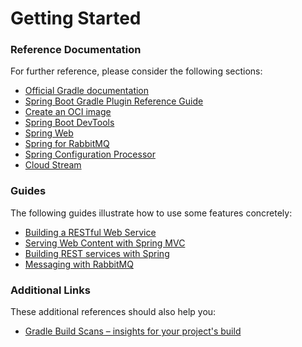 # Getting Started

### Reference Documentation

For further reference, please consider the following sections:

* [Official Gradle documentation](https://docs.gradle.org)
* [Spring Boot Gradle Plugin Reference Guide](https://docs.spring.io/spring-boot/docs/2.5.13/gradle-plugin/reference/html/)
* [Create an OCI image](https://docs.spring.io/spring-boot/docs/2.5.13/gradle-plugin/reference/html/#build-image)
* [Spring Boot DevTools](https://docs.spring.io/spring-boot/docs/2.5.13/reference/htmlsingle/#using-boot-devtools)
* [Spring Web](https://docs.spring.io/spring-boot/docs/2.5.13/reference/htmlsingle/#boot-features-developing-web-applications)
* [Spring for RabbitMQ](https://docs.spring.io/spring-boot/docs/2.5.13/reference/htmlsingle/#boot-features-amqp)
* [Spring Configuration Processor](https://docs.spring.io/spring-boot/docs/2.5.13/reference/htmlsingle/#configuration-metadata-annotation-processor)
* [Cloud Stream](https://docs.spring.io/spring-cloud-stream/docs/current/reference/html/spring-cloud-stream.html#spring-cloud-stream-overview-introducing)

### Guides

The following guides illustrate how to use some features concretely:

* [Building a RESTful Web Service](https://spring.io/guides/gs/rest-service/)
* [Serving Web Content with Spring MVC](https://spring.io/guides/gs/serving-web-content/)
* [Building REST services with Spring](https://spring.io/guides/tutorials/bookmarks/)
* [Messaging with RabbitMQ](https://spring.io/guides/gs/messaging-rabbitmq/)

### Additional Links

These additional references should also help you:

* [Gradle Build Scans – insights for your project's build](https://scans.gradle.com#gradle)


